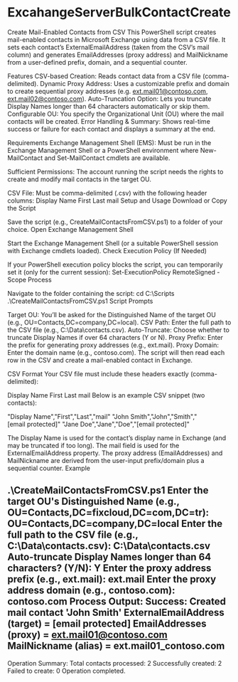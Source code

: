 # ExcahangeServerBulkContactCreate

Create Mail-Enabled Contacts from CSV
This PowerShell script creates mail-enabled contacts in Microsoft Exchange using data from a CSV file. It sets each contact’s ExternalEmailAddress (taken from the CSV’s mail column) and generates EmailAddresses (proxy address) and MailNickname from a user-defined prefix, domain, and a sequential counter.

Features
CSV-based Creation: Reads contact data from a CSV file (comma-delimited).
Dynamic Proxy Address: Uses a customizable prefix and domain to create sequential proxy addresses (e.g. ext.mail01@contoso.com, ext.mail02@contoso.com).
Auto-Truncation Option: Lets you truncate Display Names longer than 64 characters automatically or skip them.
Configurable OU: You specify the Organizational Unit (OU) where the mail contacts will be created.
Error Handling & Summary: Shows real-time success or failure for each contact and displays a summary at the end.

Requirements
Exchange Management Shell (EMS):
Must be run in the Exchange Management Shell or a PowerShell environment where New-MailContact and Set-MailContact cmdlets are available.

Sufficient Permissions:
The account running the script needs the rights to create and modify mail contacts in the target OU.

CSV File:
Must be comma-delimited (.csv) with the following header columns:
Display Name
First
Last
mail
Setup and Usage
Download or Copy the Script

Save the script (e.g., CreateMailContactsFromCSV.ps1) to a folder of your choice.
Open Exchange Management Shell

Start the Exchange Management Shell (or a suitable PowerShell session with Exchange cmdlets loaded).
Check Execution Policy (If Needed)

If your PowerShell execution policy blocks the script, you can temporarily set it (only for the current session):
Set-ExecutionPolicy RemoteSigned -Scope Process


Navigate to the folder containing the script:
cd C:\Scripts
.\CreateMailContactsFromCSV.ps1
Script Prompts

Target OU: You’ll be asked for the Distinguished Name of the target OU (e.g., OU=Contacts,DC=company,DC=local).
CSV Path: Enter the full path to the CSV file (e.g., C:\Data\contacts.csv).
Auto-Truncate: Choose whether to truncate Display Names if over 64 characters (Y or N).
Proxy Prefix: Enter the prefix for generating proxy addresses (e.g., ext.mail).
Proxy Domain: Enter the domain name (e.g., contoso.com).
The script will then read each row in the CSV and create a mail-enabled contact in Exchange.

CSV Format
Your CSV file must include these headers exactly (comma-delimited):

Display Name
First
Last
mail
Below is an example CSV snippet (two contacts):

"Display Name","First","Last","mail"
"John Smith","John","Smith","[email protected]"
"Jane Doe","Jane","Doe","[email protected]"


The Display Name is used for the contact’s display name in Exchange (and may be truncated if too long).
The mail field is used for the ExternalEmailAddress property.
The proxy address (EmailAddresses) and MailNickname are derived from the user-input prefix/domain plus a sequential counter.
Example

  .\CreateMailContactsFromCSV.ps1
  Enter the target OU's Distinguished Name (e.g., OU=Contacts,DC=fixcloud,DC=com,DC=tr): OU=Contacts,DC=company,DC=local
  Enter the full path to the CSV file (e.g., C:\Data\contacts.csv): C:\Data\contacts.csv
  Auto-truncate Display Names longer than 64 characters? (Y/N): Y
  Enter the proxy address prefix (e.g., ext.mail): ext.mail
  Enter the proxy address domain (e.g., contoso.com): contoso.com
  Process Output:
  Success: Created mail contact 'John Smith'
         ExternalEmailAddress (target) = [email protected]
         EmailAddresses (proxy) = ext.mail01@contoso.com
         MailNickname (alias)   = ext.mail01_contoso.com
----------------------------------------
Operation Summary:
Total contacts processed: 2
Successfully created: 2
Failed to create: 0
Operation completed.
